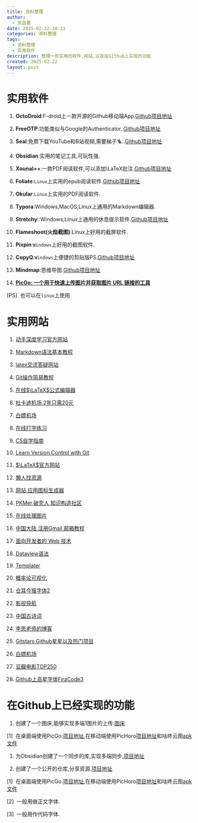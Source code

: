 ```yaml
---
title: 资料整理
author:
  - 贺昌嘉
date: 2025-02-22-10:13
categories: 资料整理
tags:
  - 资料整理
  - 实用软件
description: 整理一些实用的软件,网站,以及在Github上实现的功能
created: 2025-02-22
layout: post
---
```


# 实用软件

1. **OctoDroid**:F-droid上一款开源的Github移动端App.[Github项目地址](https://github.com/slapperwan/gh4a)
    
2. **FreeOTP**:功能类似与Google的Authenticator..[Github项目地址](https://github.com/freeotp/freeotp-android)
    
3. **Seal**:免费下载YouTube和B站视频,需要梯子🪜..[Github项目地址](https://github.com/JunkFood02/Seal)
    
4. **Obsidian**:实用的笔记工具,可玩性强.
    
5. **Xounal++**:一款PDF阅读软件,可以添加\LaTeX批注.[Github项目地址](https://github.com/xournalpp/xournalpp)
    
6. **Foliate**:`Linux`上实用的epub阅读软件.[Github项目地址](https://github.com/johnfactotum/foliate)
    
7. **Okular**:`Linux`上实用的PDF阅读软件.
    
8. **Typora**:Windows,MacOS,Linux上通用的Markdown编辑器.
    
9. **Stretchy**::Windows,Linux上通用的休息提示软件.[Github项目地址](https://github.com/hovancik/stretchly)
    
10. **Flameshoot(火焰截图)**:Linux上好用的截屏软件.
    
11. **Pixpin**:`Windows`上好用的截图软件.
    
12. **CopyQ**:`Windows`上便捷的剪贴版PS.[Github项目地址](https://github.com/hluk/CopyQ)
    
13. **Mindmap**:思维导图.[Github项目地址](https://github.com/wanglin2/mind-map)
    
14. [**PicGo: 一个用于快速上传图片并获取图片 URL 链接的工具**](https://picgo.github.io/PicGo-Doc/zh/guide/#picgo-is-here)
    

[PS]  也可以在`linux`上使用

# 实用网站

1. [动手深度学习官方网站](https://zh.d2l.ai/)
    
2. [Markdown语法基本教程](https://markdown.com.cn/intro.html)
    
3. [latex交流答疑网站](https://www.latexstudio.net/)
    
4. [Git操作简易教程](https://training.github.com/downloads/zh_CN/github-git-cheat-sheet/)
    
5. [在线$\LaTeX$公式编辑器](https://www.latexlive.com/)
    
6. [杜卡迪机场,2年只需20元](https://dukadi.biz/#/login)
    
7. [白嫖机场](https://yes2.xn--mesv7f5toqlp.biz/console)
    
8. [在线打字练习](https://qwerty.kaiyi.cool/)
    
9. [CS自学指南](https://csdiy.wiki/)
    
10. [Learn Version Control with Git](https://www.git-tower.com/)
    
11. [$\LaTeX$官方网站](https://www.ctan.org/)
    
12. [懒人找资源](https://lazytest.vercel.app/#/blog/record2)
    
13. [网站,应用图标生成器](https://realfavicongenerator.net/)
    
14. [PKMer,破壳人,知识构造社区](https://pkmer.cn/)
    
15. [在线处理图片](https://imagestool.com/zh_CN/#google_vignette)
    
16. [中国大陆 注册Gmail 邮箱教程](https://zhpengfei.com/register-gmail-in-china/)
    
17. [面向开发者的 Web 技术](https://developer.mozilla.org/zh-CN/docs/Web)
    
18. [Dataview语法](https://blacksmithgu.github.io/obsidian-dataview/)
    
19. [Templater](https://silentvoid13.github.io/Templater/)
    
20. [概率论可视化](https://probability.visualized.fun/)
    
21. [仓耳今揩字体2](https://tsanger.cn/)
    
22. [影视导航](https://yingshi.xiaok1.cn/)
    
23. [中国古诗词](https://awesome-poetry.top/huajianji/)
    
24. [李思老师的博客](https://sili-math.github.io/)
    
25. [Gitstars,Github星星以及热门项目](https://gitstars.cfour.top/)
    
26. [白嫖机场](https://yes2.xn--mesv7f5toqlp.biz/console)
    
27. [豆瓣电影TOP250](https://movie.douban.com/top250)
    
28. [Github上高星字体FiraCode3](https://github.com/tonsky/FiraCode)
    

# 在Github上已经实现的功能

1. 创建了一个图床,能够实现多端1图片的上传:[图床](https://github.com/hechangjia/Picture_Deposit)
    

[1]  在桌面端使用PicGo:[项目地址](https://github.com/Molunerfinn/PicGo),在移动端使用PicHoro[项目地址](https://github.com/Kuingsmile/PicHoro)和咕咚云图[apk文件](https://github.com/hechangjia/Open-Resources/blob/master/Application/%E5%92%95%E5%92%9A%E4%BA%91%E5%9B%BE.apk)

1. 为Obsidian创建了一个同步的库,实现多端同步,[项目地址](https://github.com/hechangjia/Obsidian)
    
3. 创建了一个公开的仓库,分享资源.[项目地址](https://github.com/hechangjia/Open-Resources)
    

[1]  在桌面端使用PicGo:[项目地址](https://github.com/Molunerfinn/PicGo),在移动端使用PicHoro[项目地址](https://github.com/Kuingsmile/PicHoro)和咕咚云图[apk文件](https://github.com/hechangjia/Open-Resources/blob/master/Application/%E5%92%95%E5%92%9A%E4%BA%91%E5%9B%BE.apk)

[2]  一般用做正文字体.

[3]  一般用作代码字体.
